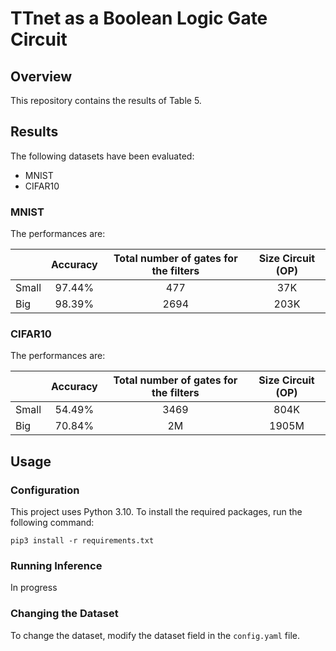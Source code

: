 # TTnet as a Boolean Logic Gate Circuit

## Overview

This repository contains the results of Table 5.

## Results

The following datasets have been evaluated:

- MNIST
- CIFAR10

### MNIST

The performances are:

|       | Accuracy | Total number of gates for the filters | Size Circuit (OP) | 
|-------|:--------:|:------------------------------------:|:-----------------:|
| Small |  97.44%  |                 477                  |        37K        |    
| Big   |  98.39%  |                 2694                 |       203K        | 

### CIFAR10
The performances are:

|       | Accuracy | Total number of gates for the filters | Size Circuit (OP) | 
|-------|:--------:|:------------------------------------:|:-----------------:|
| Small |  54.49%  |                 3469                 |       804K        |    
| Big |  70.84%  |                 2M                 |       1905M        |    



## Usage

### Configuration
This project uses Python 3.10. To install the required packages, run the following command:

```
pip3 install -r requirements.txt
```

### Running Inference

In progress



### Changing the Dataset

To change the dataset, modify the dataset field in the `config.yaml` file.




